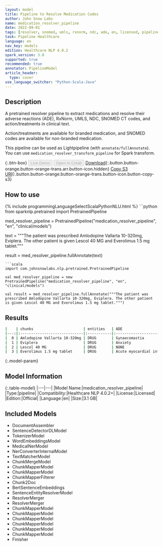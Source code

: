 ```yaml
---
layout: model
title: Pipeline to Resolve Medication Codes
author: John Snow Labs
name: medication_resolver_pipeline
date: 2022-09-01
tags: [resolver, snomed, umls, rxnorm, ndc, ade, en, licensed, pipeline]
task: Pipeline Healthcare
language: en
nav_key: models
edition: Healthcare NLP 4.0.2
spark_version: 3.0
supported: true
recommended: true
annotator: PipelineModel
article_header:
  type: cover
use_language_switcher: "Python-Scala-Java"
---
```


## Description

A pretrained resolver pipeline to extract medications and resolve their adverse reactions (ADE), RxNorm, UMLS, NDC, SNOMED CT codes, and action/treatments in clinical text.

Action/treatments are available for branded medication, and SNOMED codes are available for non-branded medication.

This pipeline can be used as Lightpipeline (with `annotate/fullAnnotate`). You can use `medication_resolver_transform_pipeline` for Spark transform.

{:.btn-box}
<button class="button button-orange" disabled>Live Demo</button>
<button class="button button-orange" disabled>Open in Colab</button>
[Download](https://s3.amazonaws.com/auxdata.johnsnowlabs.com/clinical/models/medication_resolver_pipeline_en_4.0.2_3.0_1662044306623.zip){:.button.button-orange.button-orange-trans.arr.button-icon.hidden}
[Copy S3 URI](s3://auxdata.johnsnowlabs.com/clinical/models/medication_resolver_pipeline_en_4.0.2_3.0_1662044306623.zip){:.button.button-orange.button-orange-trans.button-icon.button-copy-s3}

## How to use



<div class="tabs-box" markdown="1">
{% include programmingLanguageSelectScalaPythonNLU.html %}
```python
from sparknlp.pretrained import PretrainedPipeline

med_resolver_pipeline = PretrainedPipeline("medication_resolver_pipeline", "en", "clinical/models")

text = """The patient was prescribed Amlodopine Vallarta 10-320mg, Eviplera. The other patient is given Lescol 40 MG and Everolimus 1.5 mg tablet."""

result = med_resolver_pipeline.fullAnnotate(text)
```
```scala
import com.johnsnowlabs.nlp.pretrained.PretrainedPipeline

val med_resolver_pipeline = new PretrainedPipeline("medication_resolver_pipeline", "en", "clinical/models")

val result = med_resolver_pipeline.fullAnnotate("""The patient was prescribed Amlodopine Vallarta 10-320mg, Eviplera. The other patient is given Lescol 40 MG and Everolimus 1.5 mg tablet.""")
```
</div>

## Results

```bash
|    | chunks                       | entities   | ADE                         |   RxNorm | Action                     | Treatment                                  | UMLS     | SNOMED_CT   | NDC_Product   | NDC_Package   |
|---:|:-----------------------------|:-----------|:----------------------------|---------:|:---------------------------|:-------------------------------------------|:---------|:------------|:--------------|:--------------|
|  0 | Amlodopine Vallarta 10-320mg | DRUG       | Gynaecomastia               |   722131 | NONE                       | NONE                                       | C1949334 | 425838008   | 00093-7693    | 00093-7693-56 |
|  1 | Eviplera                     | DRUG       | Anxiety                     |   217010 | Inhibitory Bone Resorption | Osteoporosis                               | C0720318 | NONE        | NONE          | NONE          |
|  2 | Lescol 40 MG                 | DRUG       | NONE                        |   103919 | Hypocholesterolemic        | Heterozygous Familial Hypercholesterolemia | C0353573 | NONE        | 00078-0234    | 00078-0234-05 |
|  3 | Everolimus 1.5 mg tablet     | DRUG       | Acute myocardial infarction |  2056895 | NONE                       | NONE                                       | C4723581 | NONE        | 00054-0604    | 00054-0604-21 |
```

{:.model-param}
## Model Information

{:.table-model}
|---|---|
|Model Name:|medication_resolver_pipeline|
|Type:|pipeline|
|Compatibility:|Healthcare NLP 4.0.2+|
|License:|Licensed|
|Edition:|Official|
|Language:|en|
|Size:|3.1 GB|

## Included Models

- DocumentAssembler
- SentenceDetectorDLModel
- TokenizerModel
- WordEmbeddingsModel
- MedicalNerModel
- NerConverterInternalModel
- TextMatcherModel
- ChunkMergeModel
- ChunkMapperModel
- ChunkMapperModel
- ChunkMapperFilterer
- Chunk2Doc
- BertSentenceEmbeddings
- SentenceEntityResolverModel
- ResolverMerger
- ResolverMerger
- ChunkMapperModel
- ChunkMapperModel
- ChunkMapperModel
- ChunkMapperModel
- ChunkMapperModel
- ChunkMapperModel
- Finisher
